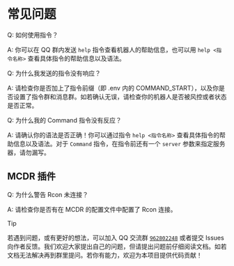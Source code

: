 # 常见问题

Q: 如何使用指令？

A: 你可以在 QQ 群内发送 `help` 指令查看机器人的帮助信息，也可以用 `help <指令名称>` 查看具体指令的帮助信息以及语法。

Q: 为什么我发送的指令没有响应？

A: 请检查你是否加上了指令前缀（即 .env 内的 COMMAND_START），以及你是否设置了指令群和消息群。如若确认无误，请检查你的机器人是否被风控或者状态是否正常。

Q: 为什么我的 Command 指令没有反应？

A: 请确认你的语法是否正确！你可以通过指令 `help <指令名称>` 查看具体指令的帮助信息以及语法。对于 `Command` 指令，在指令前还有一个 `server` 参数来指定服务器，请勿漏写。

## MCDR 插件

Q: 为什么警告 Rcon 未连接？

A: 请检查你是否有在 MCDR 的配置文件中配置了 Rcon 连接。

> [!TIP]
> 若遇到问题，或有更好的想法，可以加入 QQ 交流群 [`962802248`](https://qm.qq.com/q/B3kmvJl2xO) 或者提交 Issues 向作者反馈。我们欢迎大家提出自己的问题，但请提出问题前仔细阅读文档。如若文档无法解决再到群里提问。若你有能力，欢迎为本项目提供代码贡献！
